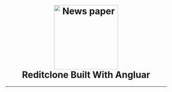 
<h1 align="center">
  <br>
  <img src="https://firebasestorage.googleapis.com/v0/b/client-management-111c5.appspot.com/o/smallPaper.png?alt=media&token=dc4fb6ca-0959-4773-9a98-ed24ae7eaa15" alt="News paper" width="200">
  <br>
  Reditclone Built With Angluar 
  <br>
</h1>
<hr>
